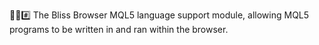 🌳️🌐️#️⃣️ The Bliss Browser MQL5 language support module, allowing MQL5 programs to be written in and ran within the browser.
